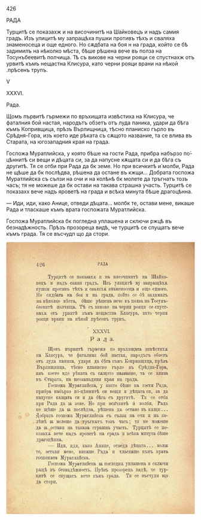 ﻿426

РАДА

Турцитѣ се показахж и на височинитѣ на Шайковецъ и надъ самия градъ. Изъ улицитѣ му запращѣха пушки противъ тѣхъ и сваляха знаменосеца и още едного. Но сѫдбата на боя н на града, който се бѣ задимилъ на нѣколко мѣста, бѣше рѣшена вече въ полза на Тосунъбеевитѣ полчища. Тѣ съ викове на черни рояци се спустнахж отъ урвитѣ къмъ нещастна Клисура, като черни рояци врани на нѣкой .прѣсенъ трупъ.

V

XXXVI.

Рада.

Щомъ първитѣ гърмежи по връхищата извѣстиха на Клисура, че фаталния бой настая, народътъ обзетъ отъ луда паника, удари да бѣга къмъ Копривщица, прѣзъ Върлищница, тѣсно планиско гърло въ Срѣдня-Гора, изъ което иде рѣката съ сѫщото название, та се влива въ Старата, на югозападния края на града.

Госпожа Муратлийска, у която бѣше на гости Рада, прибра набързо по́-цѣннитѣ си вещи и дѣцата си, за да напусне кѫщата си и да бѣга съ другитѣ. Тя се отби при Рада да бк земе. Но при всичкитѣ и́ молби, Рада не щѣше да бк послѣдва, рѣшена да остане въ кжщи... Добрата госпожа Муратлийска съ сълзи на очи и на колѣнѣ бк молете да тръгнатъ тозъ часъ; тя не можеше да бк остави на такава страшна участь. Турцитѣ се показахх вече надъ яроветѣ на града и всѣка минута бѣше драгоцѣнна.

— Иди, иди, како Анице, отведи дѣцата... молбк те, остави мене, викаше Рада и тласкаше къмъ врата госпожата Муратлийска.

Госпожа Муратлийска бк погледна уплашена и сключи ржцѣ въ безнадѣжность. Прѣзъ прозореца видѣ, че турцитѣ се спущатъ вече къмъ града. Тя се въсчудп що да стори.

![original](images/475.jpg)

